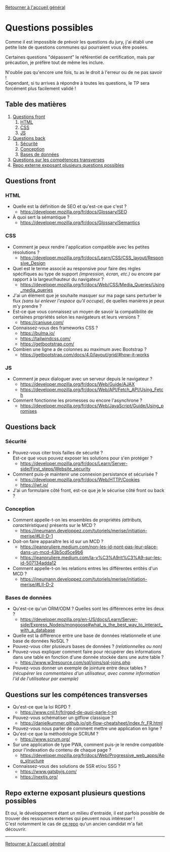 [Retourner à l'accueil général](/readme.md)

# Questions possibles

Comme il est impossible de prévoir les questions du jury, j'ai établi une petite liste de questions communes qui pourraient vous être posées.

Certaines questions "dépassent" le référentiel de certification, mais par précaution, je préfère tout de même les inclure.

N'oublie pas qu'encore une fois, tu as le droit à l'erreur ou de ne pas savoir !  
Cependant, si tu arrives à répondre à toutes les questions, le TP sera forcément plus facilement validé !

## Table des matières

1. [Questions front](#questions-front)
   1. [HTML](#html)
   2. [CSS](#css)
   3. [JS](#js)
2. [Questions back](#questions-back)
   1. [Sécurité](#sécurité)
   2. [Conception](#conception)
   3. [Bases de données](#bases-de-donnes)
3. [Questions sur les compétences transverses](#questions-sur-les-compétences-transverses)
4. [Repo externe exposant plusieurs questions possibles](#repo-externe-exposant-plusieurs-questions-possibles)

## Questions front

### HTML

- Quelle est la définition de SEO et qu'est-ce que c'est ?
  - https://developer.mozilla.org/fr/docs/Glossary/SEO
- À quoi sert la sémantique ?
  - https://developer.mozilla.org/fr/docs/Glossary/Semantics

### CSS

- Comment je peux rendre l'application compatible avec les petites résolutions ?
  - https://developer.mozilla.org/fr/docs/Learn/CSS/CSS_layout/Responsive_Design
- Quel est le terme associé au responsive pour faire des règles spécifiques au type de support
  _(impression, écran, etc.)_ ou encore par rapport à la largeur/hauteur du navigateur ?
  - https://developer.mozilla.org/fr/docs/Web/CSS/Media_Queries/Using_media_queries
- J'ai un élément que je souhaite masquer sur ma page sans perturber le flux
  _(sans lui enlever l'espace qu'il occupe)_, de quelles manières je peux m'y prendre ?
- Est-ce que vous connaissez un moyen de savoir la compatibilité de certaines propriétés selon les navigateurs
  et leurs versions ?
  - https://caniuse.com/
- Connaissez-vous des frameworks CSS ?
  - https://bulma.io/
  - https://tailwindcss.com/
  - https://getbootstrap.com/
- Combien une ligne a de colonnes au maximum avec Bootstrap ?
  - https://getbootstrap.com/docs/4.0/layout/grid/#how-it-works

### JS

- Comment je peux dialoguer avec un serveur depuis le navigateur ?
  - https://developer.mozilla.org/fr/docs/Web/Guide/AJAX
  - https://developer.mozilla.org/fr/docs/Web/API/Fetch_API/Using_Fetch
- Comment fonctionne les promesses ou encore l'asynchrone ?
  - https://developer.mozilla.org/fr/docs/Web/JavaScript/Guide/Using_promises

## Questions back

### Sécurité

- Pouvez-vous citer trois failles de sécurité ?  
  Est-ce que vous pouvez exposer les solutions pour s'en protéger ?
  - https://developer.mozilla.org/fr/docs/Learn/Server-side/First_steps/Website_security
- Comment puis-je maintenir une connexion persistance et sécurisée ?
  - https://developer.mozilla.org/fr/docs/Web/HTTP/Cookies
  - https://jwt.io/
- J'ai un formulaire côté front, est-ce que je le sécurise côté front ou back ?

### Conception

- Comment appelle-t-on les ensembles de propriétés _(attributs, caractéristiques)_ présents sur le MCD ?
  - https://ineumann.developpez.com/tutoriels/merise/initiation-merise/#LII-D-1
- Doit-on faire apparaître les id sur un MCD ?
  - https://jeanpruliere.medium.com/non-les-id-nont-pas-leur-place-dans-un-mcd-43b5cd5ce9b6
  - https://jeanpruliere.medium.com/la-v%C3%A9rit%C3%A9-sur-les-id-507134adda12
- Comment appelle-t-on les relations entres les différentes entités d'un MCD ?
  - https://ineumann.developpez.com/tutoriels/merise/initiation-merise/#LII-D-2

### Bases de données

- Qu'est-ce qu'un ORM/ODM ? Quelles sont les différences entre les deux ?
  - https://developer.mozilla.org/en-US/docs/Learn/Server-side/Express_Nodejs/mongoose#what_is_the_best_way_to_interact_with_a_database
- Quelle est la différence entre une base de données relationnelle et une base de données NoSQL ?
- Pouvez-vous citer plusieurs bases de données ? _(relationnelles ou non)_
- Pouvez-vous expliquer comment faire pour récupérer des informations dans une table en fonction d'une donnée stockée
  dans une autre table ?
  - https://www.w3resource.com/sql/joins/sql-joins.php
- Pouvez-vous donner un exemple de jointure entre deux tables ?
  _(récupérer les commentaires d'un utilisateur, avec comme information l'id de l'utilisateur par exemple)_

## Questions sur les compétences transverses

- Qu'est-ce que la loi RGPD ?
  - https://www.cnil.fr/fr/rgpd-de-quoi-parle-t-on
- Pouvez-vous schématiser un gitflow classique ?
  - https://danielkummer.github.io/git-flow-cheatsheet/index.fr_FR.html
- Pouvez-vous nous parler de comment mettre une application en ligne ?
- Qu'est-ce que la méthodologie SCRUM ?
  - https://www.scrum.org/
- Sur une application de type PWA, comment puis-je le rendre compatible pour l'indexation du contenu de chaque page ?
  - https://developer.mozilla.org/fr/docs/Web/Progressive_web_apps/App_structure
- Connaissez-vous des solutions de SSR et/ou SSG ?
  - https://www.gatsbyjs.com/
  - https://nextjs.org/

## Repo externe exposant plusieurs questions possibles

Et oui, le développement étant un milieu d'entraide, il est parfois possible de trouver des ressources externes qui peuvent nous intéresser !  
C'est notamment le cas de [ce repo](https://github.com/simplonco/questions-devweb) qu'un ancien candidat m'a fait découvrir.

---

[Retourner à l'accueil général](/readme.md)
